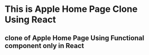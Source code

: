 # This is Apple Home Page Clone Using React

## clone of Apple Home Page Using Functional component only in React 